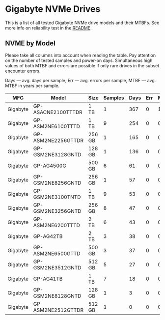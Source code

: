 Gigabyte NVMe Drives
====================

This is a list of all tested Gigabyte NVMe drive models and their MTBFs. See more
info on reliability test in the [README](https://github.com/linuxhw/SMART).

NVME by Model
------------

Please take all columns into account when reading the table. Pay attention on the
number of tested samples and power-on days. Simultaneous high values of both MTBF
and errors are possible if only rare drives in the subset encounter errors.

Days — avg. days per sample,
Err  — avg. errors per sample,
MTBF — avg. MTBF in years per sample.

| MFG       | Model              | Size   | Samples | Days  | Err   | MTBF   |
|-----------|--------------------|--------|---------|-------|-------|--------|
| Gigabyte  | GP-ASACNE2100TTTDR | 1 TB   | 1       | 367   | 0     | 1.01   |
| Gigabyte  | GP-ASM2NE6100TTTD  | 1 TB   | 9       | 254   | 0     | 0.70   |
| Gigabyte  | GP-ASM2NE2256GTTDR | 256 GB | 1       | 165   | 0     | 0.45   |
| Gigabyte  | GP-GSM2NE3128GNTD  | 128 GB | 1       | 136   | 0     | 0.37   |
| Gigabyte  | GP-AG4500G         | 500 GB | 6       | 61    | 0     | 0.17   |
| Gigabyte  | GP-GSM2NE8256GNTD  | 256 GB | 1       | 57    | 0     | 0.16   |
| Gigabyte  | GP-GSM2NE3100TNTD  | 1 TB   | 9       | 53    | 0     | 0.15   |
| Gigabyte  | GP-GSM2NE3256GNTD  | 256 GB | 8       | 47    | 0     | 0.13   |
| Gigabyte  | GP-ASM2NE6200TTTD  | 2 TB   | 6       | 43    | 0     | 0.12   |
| Gigabyte  | GP-AG42TB          | 2 TB   | 3       | 38    | 0     | 0.11   |
| Gigabyte  | GP-ASM2NE6500GTTD  | 500 GB | 3       | 37    | 0     | 0.10   |
| Gigabyte  | GP-GSM2NE3512GNTD  | 512 GB | 5       | 27    | 0     | 0.08   |
| Gigabyte  | GP-AG41TB          | 1 TB   | 7       | 18    | 0     | 0.05   |
| Gigabyte  | GP-GSM2NE8128GNTD  | 128 GB | 1       | 3     | 0     | 0.01   |
| Gigabyte  | GP-ASM2NE2512GTTDR | 512 GB | 1       | 0     | 0     | 0.00   |
